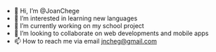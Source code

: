 - 👋 Hi, I’m @JoanChege
- 👀 I’m interested in learning new languages
- 🌱 I’m currently working on my  school project
- 💞️ I’m looking to collaborate on web developments and mobile apps
- 📫 How to reach me via email jncheg@gmail.com

<!---
JoanChege/JoanChege is a ✨ special ✨ repository because its `README.md` (this file) appears on your GitHub profile.
You can click the Preview link to take a look at your changes.
--->
